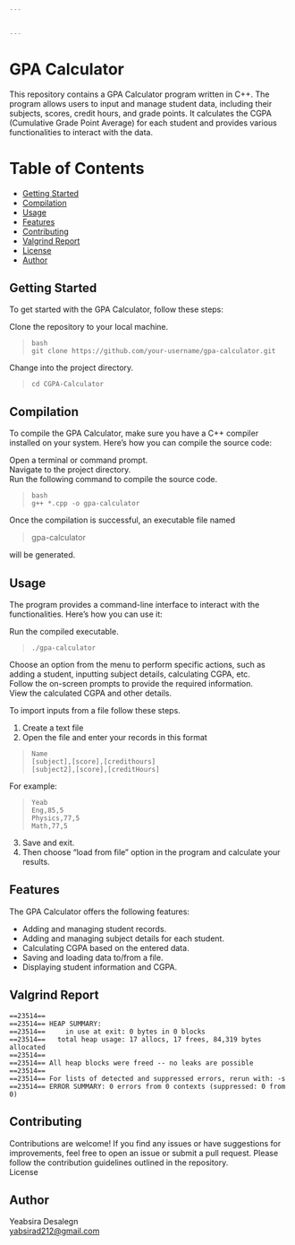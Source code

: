 ```yaml
---


---
```


<h1 id="gpa-calculator">GPA Calculator</h1>
<p>This repository contains a GPA Calculator program written in C++. The program allows users to input and manage student data, including their subjects, scores, credit hours, and grade points. It calculates the CGPA (Cumulative Grade Point Average) for each student and provides various functionalities to interact with the data.</p>
<h1 id="table-of-contents">Table of Contents</h1>
<ul>
<li><a href="#getting-started">Getting Started</a></li>
<li><a href="#compilation">Compilation</a></li>
<li><a href="#usage">Usage</a></li>
<li><a href="#features">Features</a></li>
<li><a href="#contributing">Contributing</a></li>
<li><a href="#valgrind-report">Valgrind Report</a></li>
<li><a href="#license">License</a></li>
<li><a href="#author">Author</a></li>
</ul>
<h2 id="a-idgetting-startedagetting-started"><a id="getting-started"></a>Getting Started</h2>
<p>To get started with the GPA Calculator, follow these steps:</p>
<p>Clone the repository to your local machine.</p>
<blockquote>
<pre><code>bash 
git clone https://github.com/your-username/gpa-calculator.git
</code></pre>
</blockquote>
<p>Change into the project directory.</p>
<blockquote>
<pre><code>cd CGPA-Calculator
</code></pre>
</blockquote>
<h2 id="a-idcompilationacompilation"><a id="compilation"></a>Compilation</h2>
<p>To compile the GPA Calculator, make sure you have a C++ compiler installed on your system. Here’s how you can compile the source code:</p>
<p>Open a terminal or command prompt.<br>
Navigate to the project directory.<br>
Run the following command to compile the source code.</p>
<blockquote>
<pre><code>bash 
g++ *.cpp -o gpa-calculator
</code></pre>
</blockquote>
<p>Once the compilation is successful, an executable file named</p>
<blockquote>
<p>gpa-calculator</p>
</blockquote>
<p>will be generated.</p>
<h2 id="a-idusagea-usage"><a id="usage"></a> Usage</h2>
<p>The program provides a command-line interface to interact with the functionalities. Here’s how you can use it:</p>
<p>Run the compiled executable.</p>
<blockquote>
<pre><code>./gpa-calculator
</code></pre>
</blockquote>
<p>Choose an option from the menu to perform specific actions, such as adding a student, inputting subject details, calculating CGPA, etc.<br>
Follow the on-screen prompts to provide the required information.<br>
View the calculated CGPA and other details.</p>
<p>To import inputs from a file follow these steps.</p>
<ol>
<li>Create a text file</li>
<li>Open the file and enter your records in this format</li>
</ol>
<blockquote>
<pre><code>Name
[subject],[score],[credithours]
[subject2],[score],[creditHours]
</code></pre>
</blockquote>
<p>For example:</p>
<blockquote>
<pre><code>Yeab
Eng,85,5
Physics,77,5
Math,77,5
</code></pre>
</blockquote>
<ol start="3">
<li>Save and exit.</li>
<li>Then choose “load from file” option in the program and calculate your results.</li>
</ol>
<h2 id="a-idfeaturesa-features"><a id="features"></a> Features</h2>
<p>The GPA Calculator offers the following features:</p>
<ul>
<li>Adding and managing student records.</li>
<li>Adding and managing subject details for each student.</li>
<li>Calculating CGPA based on the entered data.</li>
<li>Saving and loading data to/from a file.</li>
<li>Displaying student information and CGPA.</li>
</ul>
<h2 id="a-idvalgrind-reporta--valgrind-report"><a id="valgrind-report"></a>  Valgrind Report</h2>
<pre><code>==23514== 
==23514== HEAP SUMMARY:
==23514==     in use at exit: 0 bytes in 0 blocks
==23514==   total heap usage: 17 allocs, 17 frees, 84,319 bytes allocated
==23514== 
==23514== All heap blocks were freed -- no leaks are possible
==23514== 
==23514== For lists of detected and suppressed errors, rerun with: -s
==23514== ERROR SUMMARY: 0 errors from 0 contexts (suppressed: 0 from 0)
</code></pre>
<h2 id="a-idcontributinga-contributing"><a id="contributing"></a> Contributing</h2>
<p>Contributions are welcome! If you find any issues or have suggestions for improvements, feel free to open an issue or submit a pull request. Please follow the contribution guidelines outlined in the repository.<br>
License</p>
<h2 id="author">Author</h2>
<p>Yeabsira Desalegn<br>
<a href="mailto:yabsirad212@gmail.com">yabsirad212@gmail.com</a></p>

